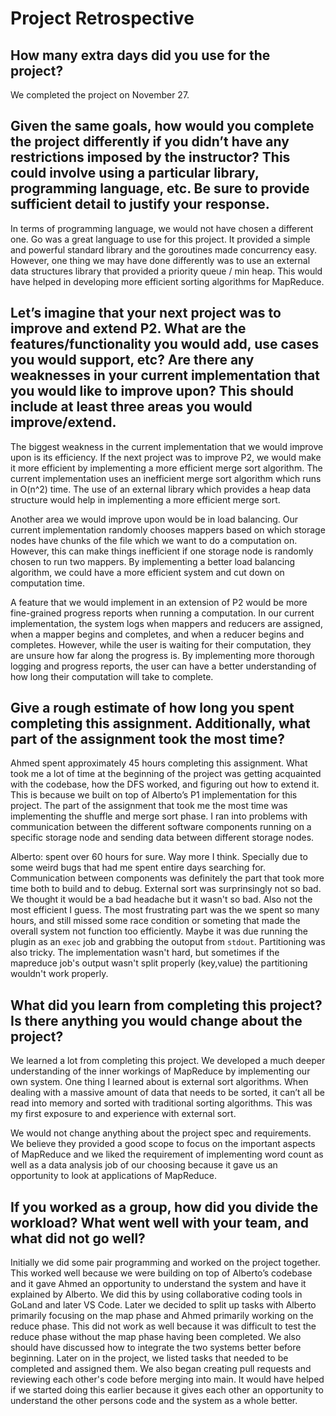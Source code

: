 # ​​Project Retrospective

## How many extra days did you use for the project?

We completed the project on November 27.

## Given the same goals, how would you complete the project differently if you didn’t have any restrictions imposed by the instructor? This could involve using a particular library, programming language, etc. Be sure to provide sufficient detail to justify your response.

In terms of programming language, we would not have chosen a different one. Go was a great language to use for this project. It provided a simple and powerful standard library and the goroutines made concurrency easy. However, one thing we may have done differently was to use an external data structures library that provided a priority queue / min heap. This would have helped in developing more efficient sorting algorithms for MapReduce.

## Let’s imagine that your next project was to improve and extend P2. What are the features/functionality you would add, use cases you would support, etc? Are there any weaknesses in your current implementation that you would like to improve upon? This should include at least three areas you would improve/extend.

The biggest weakness in the current implementation that we would improve upon is its efficiency. If the next project was to improve P2, we would make it more efficient by implementing a more efficient merge sort algorithm. The current implementation uses an inefficient merge sort algorithm which runs in O(n^2) time. The use of an external library which provides a heap data structure would help in implementing a more efficient merge sort.

Another area we would improve upon would be in load balancing. Our current implementation randomly chooses mappers based on which storage nodes have chunks of the file which we want to do a computation on. However, this can make things inefficient if one storage node is randomly chosen to run two mappers. By implementing a better load balancing algorithm, we could have a more efficient system and cut down on computation time.

A feature that we would implement in an extension of P2 would be more fine-grained progress reports when running a computation. In our current implementation, the system logs when mappers and reducers are assigned, when a mapper begins and completes, and when a reducer begins and completes. However, while the user is waiting for their computation, they are unsure how far along the progress is. By implementing more thorough logging and progress reports, the user can have a better understanding of how long their computation will take to complete.

## Give a rough estimate of how long you spent completing this assignment. Additionally, what part of the assignment took the most time?

Ahmed spent approximately 45 hours completing this assignment. What took me a lot of time at the beginning of the project was getting acquainted with the codebase, how the DFS worked, and figuring out how to extend it. This is because we built on top of Alberto’s P1 implementation for this project. The part of the assignment that took me the most time was implementing the shuffle and merge sort phase. I ran into problems with communication between the different software components running on a specific storage node and sending data between different storage nodes.

Alberto: spent over 60 hours for sure. Way more I think. Specially due to some weird bugs that had me spent entire days searching for. Communication between components was definitely the part that took more time both to build and to debug. External sort was surprinsingly not so bad. We thought it would be a bad headache but it wasn't so bad. Also not the most efficient I guess. The most frustrating part was the we spent so many hours, and still missed some race condition or someting that made the overall system not function too efficiently. Maybe it was due running the plugin as an `exec` job and grabbing the outoput from `stdout`. Partitioning was also tricky. The implementation wasn't hard, but sometimes if the mapreduce job's output wasn't split properly (key,value) the partitioning wouldn't work properly.

## What did you learn from completing this project? Is there anything you would change about the project?

We learned a lot from completing this project. We developed a much deeper understanding of the inner workings of MapReduce by implementing our own system. One thing I learned about is external sort algorithms. When dealing with a massive amount of data that needs to be sorted, it can’t all be read into memory and sorted with traditional sorting algorithms. This was my first exposure to and experience with external sort.

We would not change anything about the project spec and requirements. We believe they provided a good scope to focus on the important aspects of MapReduce and we liked the requirement of implementing word count as well as a data analysis job of our choosing because it gave us an opportunity to look at applications of MapReduce.

## If you worked as a group, how did you divide the workload? What went well with your team, and what did not go well?

Initially we did some pair programming and worked on the project together. This worked well because we were building on top of Alberto’s codebase and it gave Ahmed an opportunity to understand the system and have it explained by Alberto. We did this by using collaborative coding tools in GoLand and later VS Code.
Later we decided to split up tasks with Alberto primarily focusing on the map phase and Ahmed primarily working on the reduce phase. This did not work as well because it was difficult to test the reduce phase without the map phase having been completed. We also should have discussed how to integrate the two systems better before beginning. Later on in the project, we listed tasks that needed to be completed and assigned them. We also began creating pull requests and reviewing each other's code before merging into main. It would have helped if we started doing this earlier because it gives each other an opportunity to understand the other persons code and the system as a whole better.
